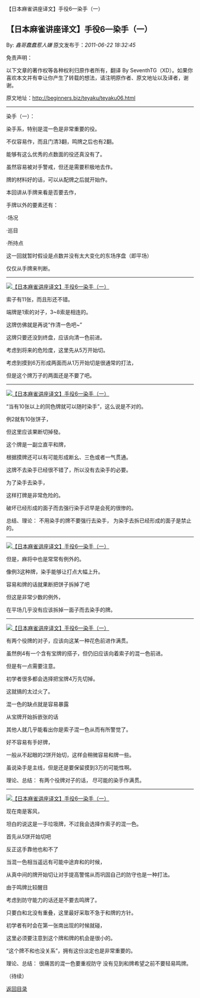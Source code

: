 【日本麻雀讲座译文】手役6—染手（一）
## 【日本麻雀讲座译文】手役6—染手（一）

By: *鑫哥蠢蠢惹人嫌* 原文发布于：*2011-06-22 18:32:45*

免责声明：

以下文章的著作权等各种权利归原作者所有，翻译 By
SeventhTG（XD）。如果你喜欢本文并有幸让你产生了转载的想法，请注明原作者、原文地址以及译者，谢谢。

原文地址：http://beginners.biz/teyaku/teyaku06.html

------------------------------------------------------------------------------------

染手（一）：

染手系，特别是混一色是非常重要的役。

不仅容易作，而且门清3翻，鸣牌之后也有2翻。

能够有这么优秀的点数面的役还真没有了。

虽然容易被对手警戒，但还是需要积极地去作。

牌的材料好的话，可以从配牌之后就开始作。

本回讲从手牌来看是否要去作，

手牌以外的要素还有：

·场况

·巡目

·所持点

这一回就暂时假设是点数并没有太大变化的东场序盘（即平场）

仅仅从手牌来判断。

------------------------------------------------------------------------------------
[![【日本麻雀讲座译文】手役6&mdash;染手（一）](http://s9.sinaimg.cn/middle/7f78b76fxa64aa97df1c8&amp;690)](http://photo.blog.sina.com.cn/showpic.html#blogid=7f78b76f0100sx9d&url=http://s9.sinaimg.cn/orignal/7f78b76fxa64aa97df1c8)

索子有11张，而且形还不错。

端牌是1索的对子，3~8索是相连的。

这牌仿佛就是再说“作清一色吧~”

这牌只要还没到终盘，应该向清一色前进。

考虑到将来的危险度，这里先从5万开始切。

考虑到摸到6万形成两面而从1万开始切是很通常的打法，

但是这个牌万子的两面还是不要了吧。

------------------------------------------------------------------------------------
[![【日本麻雀讲座译文】手役6&mdash;染手（一）](http://s3.sinaimg.cn/middle/7f78b76fx770778de9d42&amp;690)](http://photo.blog.sina.com.cn/showpic.html#blogid=7f78b76f0100sx9d&url=http://s3.sinaimg.cn/orignal/7f78b76fx770778de9d42)

“当有10张以上的同色牌就可以随时染手”，这么说是不对的。

例2就有10张饼子，

但这里应该果断切掉發。

这个牌是一副立直平和牌，

根据摸牌还可以有可能形成断幺、三色或者一气贯通。

这牌不去染手已经很不错了，所以没有去染手的必要。

为了染手去染手，

这样打牌是非常危险的。

破坏已经形成的面子而去强行染手迟早是会死的很惨的。

总结、理论：
不用染手的牌不要强行去染手，
为染手去拆已经形成的面子是禁止的。

------------------------------------------------------------------------------------
[![【日本麻雀讲座译文】手役6&mdash;染手（一）](http://s14.sinaimg.cn/middle/7f78b76fxa64ad242c65d&amp;690)](http://photo.blog.sina.com.cn/showpic.html#blogid=7f78b76f0100sx9d&url=http://s14.sinaimg.cn/orignal/7f78b76fxa64ad242c65d)

但是，麻将中也是常常有例外的。

像例3这种牌，染手能够让打点大幅上升。

容易和牌的话就果断把饼子拆掉了吧

但这是非常少数的例外，

在平场几乎没有应该拆掉一面子而去染手的牌。

------------------------------------------------------------------------------------
[![【日本麻雀讲座译文】手役6&mdash;染手（一）](http://s8.sinaimg.cn/middle/7f78b76fxa64adf1850e7&amp;690)](http://photo.blog.sina.com.cn/showpic.html#blogid=7f78b76f0100sx9d&url=http://s8.sinaimg.cn/orignal/7f78b76fxa64adf1850e7)

有两个役牌的对子，应该向这某一种花色前进作满贯。

虽然例4有一个含有宝牌的搭子，但仍旧应该向着索子的混一色前进。

但是有一点需要注意。

初学者很多都会选择把宝牌4万先切掉。

这就搞的太过火了。

混一色的缺点就是容易暴露

从宝牌开始拆嵌张的话

其他人就几乎能看出你是索子混一色从而有所警觉了。

好不容易有手好牌，

一般从不起眼的2饼开始切，这样会稍微容易和牌一些。

虽说染手是主线，但是还是要保留摸到3万的可能性啊。

理论、总结：
有两个役牌对子的话，
尽可能的染手作满贯。

------------------------------------------------------------------------------------
[![【日本麻雀讲座译文】手役6&mdash;染手（一）](http://s5.sinaimg.cn/middle/7f78b76fxa64afc64f074&amp;690)](http://photo.blog.sina.com.cn/showpic.html#blogid=7f78b76f0100sx9d&url=http://s5.sinaimg.cn/orignal/7f78b76fxa64afc64f074)

现在南是客风，

坦白的说这是一手垃圾牌，不过我会选择作索子的混一色。

首先从5饼开始切吧

反正这手靠他也和不了

当混一色相当遥远有可能中途弃和的时候，

从真中间的牌开始切让对手提高警惕从而巩固自己的防守也是一种打法。

由于鸣牌比较醒目

考虑到防守能力的话还是不要去鸣牌了。

只要白和北没有重叠，这里最好采取不急于和牌的方针。

初学者有时会在第一张南出现的时候就碰，

这里必须要注意到这个牌和牌的机会是很小的。

“这个牌不和也没关系”，拥有这份淡定也是非常重要的。

理论、总结：
很痛苦的混一色要重视防守
没有见到和牌希望之前不要轻易鸣牌。

（待续）

[返回目录](index.html)
